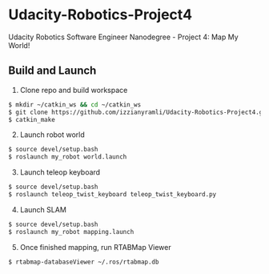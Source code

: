 # Udacity-Robotics-Project4
Udacity Robotics Software Engineer Nanodegree - Project 4: Map My World!


## Build and Launch

1. Clone repo and build workspace
```bash
$ mkdir ~/catkin_ws && cd ~/catkin_ws
$ git clone https://github.com/izzianyramli/Udacity-Robotics-Project4.git src
$ catkin_make
```

2. Launch robot world
```bash
$ source devel/setup.bash
$ roslaunch my_robot world.launch
```

3. Launch teleop keyboard
```bash
$ source devel/setup.bash
$ roslaunch teleop_twist_keyboard teleop_twist_keyboard.py
```

4. Launch SLAM
```bash
$ source devel/setup.bash
$ roslaunch my_robot mapping.launch
```

5. Once finished mapping, run RTABMap Viewer
```bash
$ rtabmap-databaseViewer ~/.ros/rtabmap.db
```
